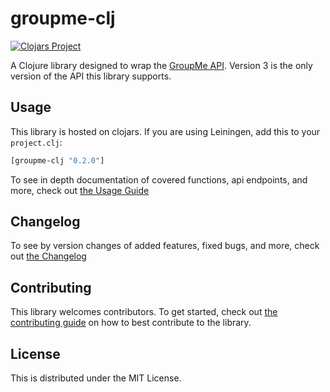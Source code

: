 # groupme-clj
[![Clojars Project](https://img.shields.io/clojars/v/groupme-clj.svg)](https://clojars.org/groupme-clj)

A Clojure library designed to wrap the [GroupMe API](https://dev.groupme.com/docs/v3). Version 3 is the only version of the API this library supports.

## Usage

This library is hosted on clojars. If you are using Leiningen, add this to your `project.clj`:

```clj
[groupme-clj "0.2.0"]
```

To see in depth documentation of covered functions, api endpoints, and more, check out [the Usage Guide](https://github.com/dunn-mat/groupme-clj/blob/master/doc/UsageGuide.md)
    
## Changelog

To see by version changes of added features, fixed bugs, and more, check out [the Changelog](https://github.com/dunn-mat/groupme-clj/blob/master/CHANGELOG.md)

## Contributing

This library welcomes contributors. To get started, check out [the contributing guide](https://github.com/dunn-mat/groupme-clj/blob/master/CONTRIBUTING.md) on how to best contribute to the library.
    
## License

This is distributed under the MIT License.
